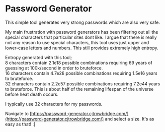 # Password Generator
This simple tool generates very strong passwords which are also very safe.  
  
My main frustration with password generators has been filtering out all the special characters that particular sites dont like. I argue that there is really not any reason to use special characters, this tool uses just upper and lower-case letters and numbers. This still provides extremely high entropy.  
  
Entropy generated with this tool;  
8 characters contain 2.1e18 possible combinations requiring 69 years of guessing at 100k/second in order to bruteforce.  
16 characters contain 4.7e28 possible combinations requiring 1.5e16 years to bruteforce.  
32 characters contain 2.2e57 possible combinations requiring 7.2e44 years to bruteforce. This is about half of the remaining lifespan of the universe before heat death occurs.  
  
I typically use 32 characters for my passwords.  
  
  
Navigate to [https://password-generator.cjtrowbridge.com/](https://password-generator.cjtrowbridge.com/) and select a size. It's as easy as that! :]
